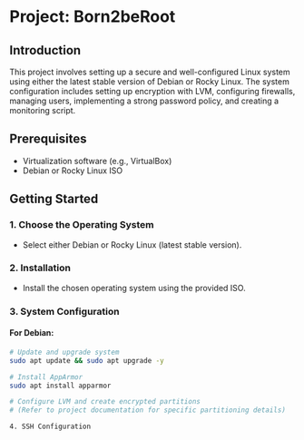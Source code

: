 
# Project: Born2beRoot

## Introduction
This project involves setting up a secure and well-configured Linux system using either the latest stable version of Debian or Rocky Linux. The system configuration includes setting up encryption with LVM,
configuring firewalls, managing users, implementing a strong password policy, and creating a monitoring script.

## Prerequisites
- Virtualization software (e.g., VirtualBox)
- Debian or Rocky Linux ISO

## Getting Started

### 1. Choose the Operating System
- Select either Debian or Rocky Linux (latest stable version).

### 2. Installation
- Install the chosen operating system using the provided ISO.

### 3. System Configuration
#### For Debian:
```bash
# Update and upgrade system
sudo apt update && sudo apt upgrade -y

# Install AppArmor
sudo apt install apparmor

# Configure LVM and create encrypted partitions
# (Refer to project documentation for specific partitioning details)

4. SSH Configuration
